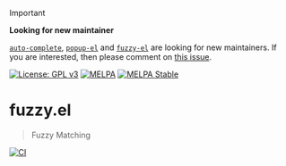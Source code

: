 > [!Important]
>
> **Looking for new maintainer**
> 
> [`auto-complete`](https://github.com/auto-complete/auto-complete),
> [`popup-el`](https://github.com/auto-complete/popup-el) and
> [`fuzzy-el`](https://github.com/auto-complete/fuzzy-el) are looking
> for new maintainers.  If you are interested, then please comment on
> [this issue](https://github.com/auto-complete/auto-complete/issues/509).

[![License: GPL v3](https://img.shields.io/badge/License-GPL%20v3-blue.svg)](https://www.gnu.org/licenses/gpl-3.0)
[![MELPA](https://melpa.org/packages/fuzzy-badge.svg)](https://melpa.org/#/fuzzy)
[![MELPA Stable](https://stable.melpa.org/packages/fuzzy-badge.svg)](https://stable.melpa.org/#/fuzzy)

# fuzzy.el
> Fuzzy Matching

[![CI](https://github.com/auto-complete/fuzzy-el/actions/workflows/test.yml/badge.svg)](https://github.com/auto-complete/fuzzy-el/actions/workflows/test.yml)
